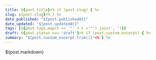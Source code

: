 ```yaml
---
title: ${post.title}<% if (post.slug) { %>
slug: ${post.slug}<% } %>
date_published: "${post.publishedAt}"
date_updated: "${post.updatedAt}"
tags: [${post.tags.map(t => '"' + t +'"').join(', ')}]
draft: ${post.status === 'draft'}<% if (post.custom_excerpt) { %>
summary: "${post.custom_excerpt.trim()}"<% } %>
---
```


${post.markdown}
